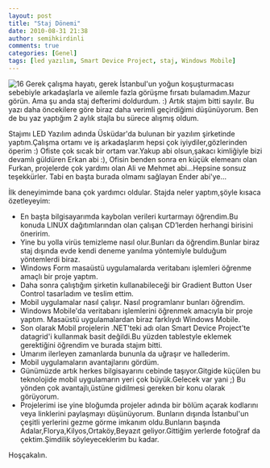 ```yaml
---
layout: post
title: "Staj Dönemi"
date: 2010-08-31 21:38
author: semihkirdinli
comments: true
categories: [Genel]
tags: [led yazılım, Smart Device Project, staj, Windows Mobile]
---
```

![](http://semihkirdinli.files.wordpress.com/2011/10/161.jpg?w=300 "16")
Gerek çalışma hayatı, gerek İstanbul'un yoğun koşuşturmacası sebebiyle arkadaşlarla ve ailemle fazla görüşme fırsatı bulamadım.Mazur görün. Ama şu anda staj defterimi doldurdum. :) Artık stajım bitti sayılır. Bu yazı daha öncekilere göre biraz daha verimli geçirdiğimi düşünüyorum. Ben de bu yaz yaptığım 2 aylık stajla bu sürece alışmış oldum.

Stajımı LED Yazılım adında Üsküdar'da bulunan bir yazılım şirketinde yaptım.Çalışma ortamı ve iş arkadaşlarım hepsi çok iyiydiler,gözlerinden öperim :) Ofiste çok sıcak bir ortam var.Yakup abi olsun,şakacı kimliğiyle bizi devamlı güldüren Erkan abi :), Ofisin benden sonra en küçük elemeanı olan Furkan, projelerde çok yardımı olan Ali ve Mehmet abi...Hepsine sonsuz teşekkürler. Tabi en başta burada olmamı sağlayan Ender abi'ye...

İlk deneyimimde bana çok yardımcı oldular. Stajda neler yaptım,şöyle kısaca özetleyeyim:


*   En başta bilgisayarımda kaybolan verileri kurtarmayı öğrendim.Bu konuda LINUX dağıtımlarından olan çalışan CD’lerden herhangi birisini öneririm.
*   Yine bu yolla virüs temizleme nasıl olur.Bunları da öğrendim.Bunlar biraz staj dışında evde kendi deneme yanılma yöntemiyle bulduğum yöntemlerdi biraz.
*   Windows Form masaüstü uygulamalarda veritabanı işlemleri öğrenme amaçlı bir proje yaptım.
*   Daha sonra çalıştığım şirketin kullanabileceği bir Gradient Button User Control tasarladım ve teslim ettim.
*   Mobil uygulamalar nasıl çalışır. Nasıl programlanır bunları öğrendim.
*   Windows Mobile'da veritabanı işlemlerini öğrenmek amacıyla bir proje yaptım. Masaüstü uygulamalardan biraz farklıydı Windows Mobile.
*   Son olarak Mobil projelerin .NET'teki adı olan Smart Device Project'te datagrid'i kullanmak basit değildi.Bu yüzden tablestyle eklemek gerektiğini öğrendim ve burada stajım bitti.
*   Umarım ilerleyen zamanlarda bununla da uğraşır ve hallederim.
*   Mobil uygulamaların avantajlarını gördüm.
*   Günümüzde artık herkes bilgisayarını cebinde taşıyor.Gitgide küçülen bu teknolojide mobil uygulamarın yeri çok büyük.Gelecek var yani ;) Bu yönden çok avantajlı,üstüne gidilmesi gereken bir konu olarak görüyorum.
*   Projelerimi ise yine bloğumda projeler adında bir bölüm açarak kodlarını veya linklerini paylaşmayı düşünüyorum.
Bunların dışında İstanbul'un çeşitli yerlerini gezme görme imkanım oldu.Bunların başında Adalar,Florya,Kilyos,Ortaköy,Beyazıt geliyor.Gittiğim yerlerde fotoğraf da çektim.Şimdilik söyleyeceklerim bu kadar.

Hoşçakalın.
